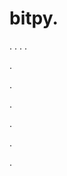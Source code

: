 # bitpy.
.
.
.
.












.






















































.
























.



























.

















































































.































































.










